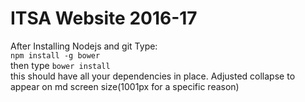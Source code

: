 <h1> ITSA Website 2016-17</h1>

<p>After Installing Nodejs and git Type:<br><code>npm install -g bower</code><br>then type
<code>bower install</code><br>
this should have all your dependencies in place.
Adjusted collapse to appear on md screen size(1001px for a specific reason)
</p><br>
